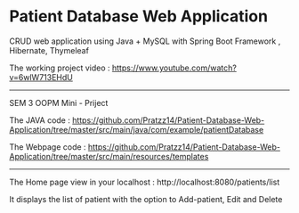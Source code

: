 # Patient Database Web Application
 CRUD web application using Java + MySQL with Spring Boot Framework , Hibernate, Thymeleaf

The working project video : https://www.youtube.com/watch?v=6wlW713EHdU

--------------------------------------------------------------------------------------------------

SEM 3 OOPM Mini - Priject

The JAVA code : https://github.com/Pratzz14/Patient-Database-Web-Application/tree/master/src/main/java/com/example/patientDatabase

The Webpage code : https://github.com/Pratzz14/Patient-Database-Web-Application/tree/master/src/main/resources/templates


--------------------------------------------------------------------------------------------------


The Home page view in your localhost : http://localhost:8080/patients/list

It displays the list of patient with the option to Add-patient, Edit and Delete
